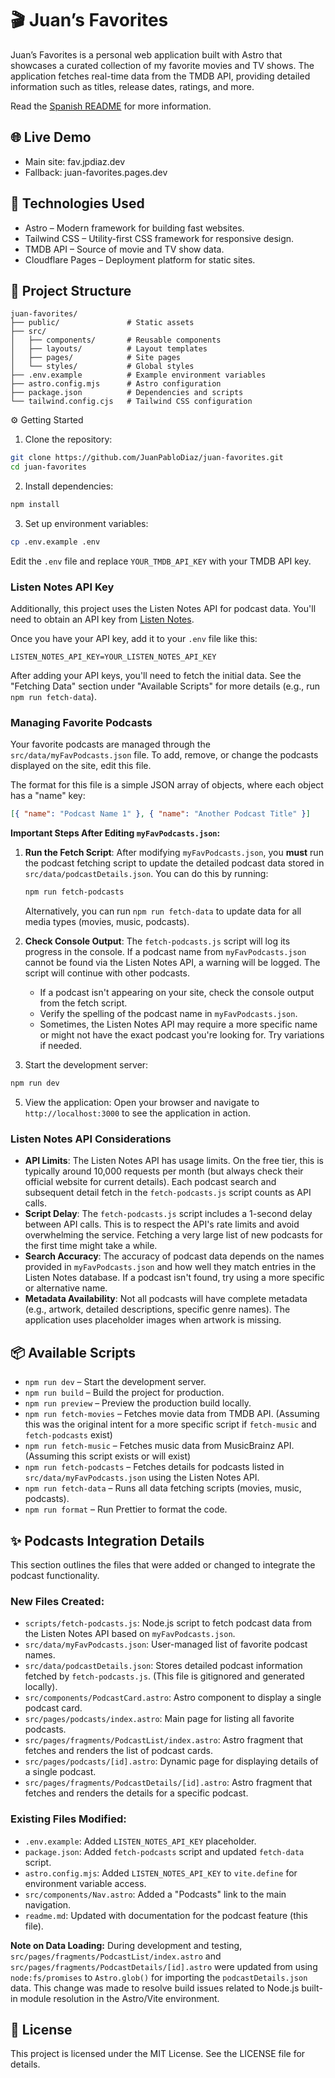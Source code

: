 # 🎬 Juan’s Favorites

Juan’s Favorites is a personal web application built with Astro that showcases a curated collection of my favorite movies and TV shows. The application fetches real-time data from the TMDB API, providing detailed information such as titles, release dates, ratings, and more.

Read the [Spanish README](readme-es.md) for more information.

## 🌐 Live Demo

- Main site: fav.jpdiaz.dev
- Fallback: juan-favorites.pages.dev

## 🚀 Technologies Used

- Astro – Modern framework for building fast websites.
- Tailwind CSS – Utility-first CSS framework for responsive design.
- TMDB API – Source of movie and TV show data.
- Cloudflare Pages – Deployment platform for static sites.

## 🧰 Project Structure

```
juan-favorites/
├── public/               # Static assets
├── src/
│   ├── components/       # Reusable components
│   ├── layouts/          # Layout templates
│   ├── pages/            # Site pages
│   └── styles/           # Global styles
├── .env.example          # Example environment variables
├── astro.config.mjs      # Astro configuration
├── package.json          # Dependencies and scripts
└── tailwind.config.cjs   # Tailwind CSS configuration
```

⚙️ Getting Started

1. Clone the repository:

```bash
git clone https://github.com/JuanPabloDiaz/juan-favorites.git
cd juan-favorites
```

2. Install dependencies:

```bash
npm install
```

3. Set up environment variables:

```bash
cp .env.example .env
```

Edit the `.env` file and replace `YOUR_TMDB_API_KEY` with your TMDB API key.

### Listen Notes API Key

Additionally, this project uses the Listen Notes API for podcast data. You'll need to obtain an API key from [Listen Notes](https://www.listennotes.com/api/).

Once you have your API key, add it to your `.env` file like this:

```
LISTEN_NOTES_API_KEY=YOUR_LISTEN_NOTES_API_KEY
```

After adding your API keys, you'll need to fetch the initial data. See the "Fetching Data" section under "Available Scripts" for more details (e.g., run `npm run fetch-data`).

### Managing Favorite Podcasts

Your favorite podcasts are managed through the `src/data/myFavPodcasts.json` file. To add, remove, or change the podcasts displayed on the site, edit this file.

The format for this file is a simple JSON array of objects, where each object has a "name" key:

```json
[{ "name": "Podcast Name 1" }, { "name": "Another Podcast Title" }]
```

**Important Steps After Editing `myFavPodcasts.json`:**

1.  **Run the Fetch Script**: After modifying `myFavPodcasts.json`, you **must** run the podcast fetching script to update the detailed podcast data stored in `src/data/podcastDetails.json`. You can do this by running:

    ```bash
    npm run fetch-podcasts
    ```

    Alternatively, you can run `npm run fetch-data` to update data for all media types (movies, music, podcasts).

2.  **Check Console Output**: The `fetch-podcasts.js` script will log its progress in the console. If a podcast name from `myFavPodcasts.json` cannot be found via the Listen Notes API, a warning will be logged. The script will continue with other podcasts.

    - If a podcast isn't appearing on your site, check the console output from the fetch script.
    - Verify the spelling of the podcast name in `myFavPodcasts.json`.
    - Sometimes, the Listen Notes API may require a more specific name or might not have the exact podcast you're looking for. Try variations if needed.

3.  Start the development server:

```bash
npm run dev
```

5. View the application:
   Open your browser and navigate to `http://localhost:3000` to see the application in action.

### Listen Notes API Considerations

- **API Limits**: The Listen Notes API has usage limits. On the free tier, this is typically around 10,000 requests per month (but always check their official website for current details). Each podcast search and subsequent detail fetch in the `fetch-podcasts.js` script counts as API calls.
- **Script Delay**: The `fetch-podcasts.js` script includes a 1-second delay between API calls. This is to respect the API's rate limits and avoid overwhelming the service. Fetching a very large list of new podcasts for the first time might take a while.
- **Search Accuracy**: The accuracy of podcast data depends on the names provided in `myFavPodcasts.json` and how well they match entries in the Listen Notes database. If a podcast isn't found, try using a more specific or alternative name.
- **Metadata Availability**: Not all podcasts will have complete metadata (e.g., artwork, detailed descriptions, specific genre names). The application uses placeholder images when artwork is missing.

## 📦 Available Scripts

- `npm run dev` – Start the development server.
- `npm run build` – Build the project for production.
- `npm run preview` – Preview the production build locally.
- `npm run fetch-movies` – Fetches movie data from TMDB API. (Assuming this was the original intent for a more specific script if `fetch-music` and `fetch-podcasts` exist)
- `npm run fetch-music` – Fetches music data from MusicBrainz API. (Assuming this script exists or will exist)
- `npm run fetch-podcasts` – Fetches details for podcasts listed in `src/data/myFavPodcasts.json` using the Listen Notes API.
- `npm run fetch-data` – Runs all data fetching scripts (movies, music, podcasts).
- `npm run format` – Run Prettier to format the code.

## ✨ Podcasts Integration Details

This section outlines the files that were added or changed to integrate the podcast functionality.

### New Files Created:

- `scripts/fetch-podcasts.js`: Node.js script to fetch podcast data from the Listen Notes API based on `myFavPodcasts.json`.
- `src/data/myFavPodcasts.json`: User-managed list of favorite podcast names.
- `src/data/podcastDetails.json`: Stores detailed podcast information fetched by `fetch-podcasts.js`. (This file is gitignored and generated locally).
- `src/components/PodcastCard.astro`: Astro component to display a single podcast card.
- `src/pages/podcasts/index.astro`: Main page for listing all favorite podcasts.
- `src/pages/fragments/PodcastList/index.astro`: Astro fragment that fetches and renders the list of podcast cards.
- `src/pages/podcasts/[id].astro`: Dynamic page for displaying details of a single podcast.
- `src/pages/fragments/PodcastDetails/[id].astro`: Astro fragment that fetches and renders the details for a specific podcast.

### Existing Files Modified:

- `.env.example`: Added `LISTEN_NOTES_API_KEY` placeholder.
- `package.json`: Added `fetch-podcasts` script and updated `fetch-data` script.
- `astro.config.mjs`: Added `LISTEN_NOTES_API_KEY` to `vite.define` for environment variable access.
- `src/components/Nav.astro`: Added a "Podcasts" link to the main navigation.
- `readme.md`: Updated with documentation for the podcast feature (this file).

**Note on Data Loading:** During development and testing, `src/pages/fragments/PodcastList/index.astro` and `src/pages/fragments/PodcastDetails/[id].astro` were updated from using `node:fs/promises` to `Astro.glob()` for importing the `podcastDetails.json` data. This change was made to resolve build issues related to Node.js built-in module resolution in the Astro/Vite environment.

## 📄 License

This project is licensed under the MIT License. See the LICENSE file for details.
